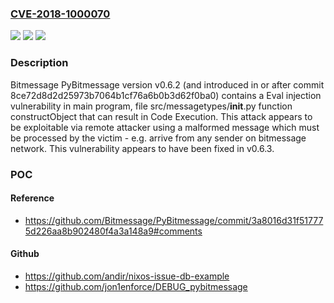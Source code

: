 ### [CVE-2018-1000070](https://cve.mitre.org/cgi-bin/cvename.cgi?name=CVE-2018-1000070)
![](https://img.shields.io/static/v1?label=Product&message=n%2Fa&color=blue)
![](https://img.shields.io/static/v1?label=Version&message=n%2Fa%20&color=brightgreen)
![](https://img.shields.io/static/v1?label=Vulnerability&message=n%2Fa&color=brightgreen)

### Description

Bitmessage PyBitmessage version v0.6.2 (and introduced in or after commit 8ce72d8d2d25973b7064b1cf76a6b0b3d62f0ba0) contains a Eval injection vulnerability in main program, file src/messagetypes/__init__.py function constructObject that can result in Code Execution. This attack appears to be exploitable via remote attacker using a malformed message which must be processed by the victim - e.g. arrive from any sender on bitmessage network. This vulnerability appears to have been fixed in v0.6.3.

### POC

#### Reference
- https://github.com/Bitmessage/PyBitmessage/commit/3a8016d31f517775d226aa8b902480f4a3a148a9#comments

#### Github
- https://github.com/andir/nixos-issue-db-example
- https://github.com/jon1enforce/DEBUG_pybitmessage

